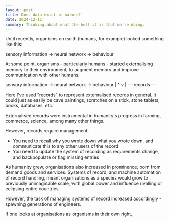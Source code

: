 ```yaml
---
layout: post
title: Does data exist in nature?
date: 2024-12-12
summary: Thinking about what the hell it is that we're doing.
---
```


Until recently, organisms on earth (humans, for example) looked something like this:

sensory information -> neural network -> behaviour

At some point, organisms - particularly humans - started externalising memory to their environment, to augment memory and improve communication with other humans.

sensory information -> neural network -> behaviour
                      |            ^
                      v            |
                      ---records---

Here I've used "records" to represent externalised records in general. It could just as easily be cave paintings, scratches on a stick, stone tablets, books, databases, etc.

Externalised records were instrumental in humanity's progress in farming, commerce, science, among many other things.

However, records require management:
- You need to recall why you wrote down what you wrote down, and communicate this to any other users of the record
- You need to update the system of recording as requirements change, and backpopulate or flag missing entries

As humanity grew, organisations also increased in prominence, born from demand goods and services. Systems of record, and machine automation of record handling, meant organisations as a species would grow to previously unimaginable scale, with global power and influence rivalling or eclipsing entire countries.

However, the task of managing systems of record increased accordingly - spawning generations of engineers.

If one looks at organisations as organisms in their own right,


